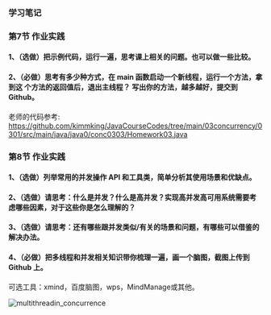 ### 学习笔记

### 第7节 作业实践
#### 1、（选做）把示例代码，运行一遍，思考课上相关的问题。也可以做一些比较。
#### 2、（必做）思考有多少种方式，在 main 函数启动一个新线程，运行一个方法，拿到这 个方法的返回值后，退出主线程？ 写出你的方法，越多越好，提交到 Github。

老师的代码参考:
https://github.com/kimmking/JavaCourseCodes/tree/main/03concurrency/0301/src/main/java/java0/conc0303/Homework03.java

### 第8节 作业实践
#### 1、（选做）列举常用的并发操作 API 和工具类，简单分析其使用场景和优缺点。
#### 2、（选做）请思考：什么是并发？什么是高并发？实现高并发高可用系统需要考虑哪些因素，对于这些你是怎么理解的？
#### 3、（选做）请思考：还有哪些跟并发类似/有关的场景和问题，有哪些可以借鉴的解决办法。
#### 4、（必做）把多线程和并发相关知识带你梳理一遍，画一个脑图，截图上传到 Github 上。
可选工具：xmind，百度脑图，wps，MindManage或其他。

![multithreadin_concurrence](./images/多线程与并发.png)

